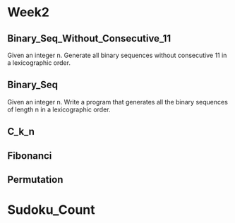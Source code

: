 # Week2
## Binary_Seq_Without_Consecutive_11
Given an integer n.
Generate all binary sequences without consecutive 11 in a lexicographic order.
## Binary_Seq
Given an integer n.
Write a program that generates all the binary sequences of length n in a lexicographic order.
## C_k_n

## Fibonanci

## Permutation

# Sudoku_Count